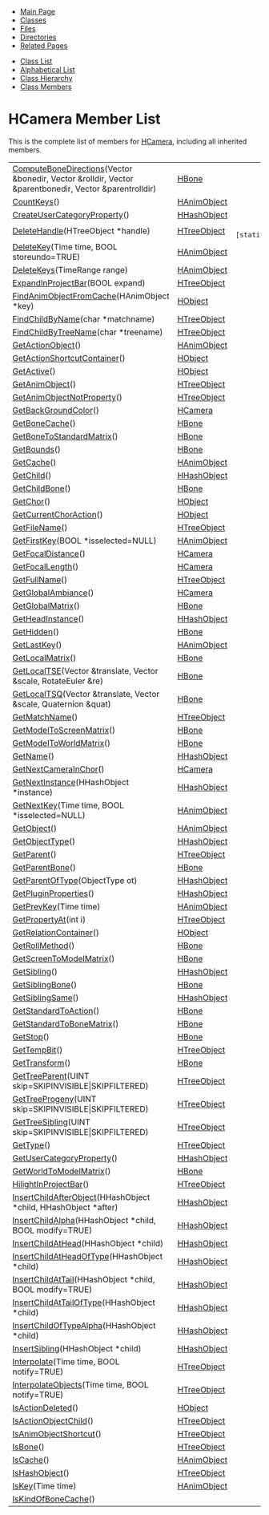 <div class="tabs">

- [Main Page](index.md)
- <span id="current">[Classes](annotated.md)</span>
- [Files](files.md)
- [Directories](dirs.md)
- [Related Pages](pages.md)

</div>

<div class="tabs">

- [Class List](annotated.md)
- [Alphabetical List](classes.md)
- [Class Hierarchy](hierarchy.md)
- [Class Members](functions.md)

</div>

# HCamera Member List

This is the complete list of members for <a href="classHCamera.md" class="el">HCamera</a>, including all inherited members.

|  |  |  |
|----|----|----|
| <a href="classHBone.md#225da4f3f9aae6591bde20dc017ac851" class="el">ComputeBoneDirections</a>(Vector &bonedir, Vector &rolldir, Vector &parentbonedir, Vector &parentrolldir) | <a href="classHBone.md" class="el">HBone</a> |  |
| <a href="classHAnimObject.md#668ef951fe37165d284b57859a5a9ade" class="el">CountKeys</a>() | <a href="classHAnimObject.md" class="el">HAnimObject</a> |  |
| <a href="classHHashObject.md#9aa03709064628d1993ac2d7194d83cf" class="el">CreateUserCategoryProperty</a>() | <a href="classHHashObject.md" class="el">HHashObject</a> |  |
| <a href="classHTreeObject.md#68a56f970bf31e136b0855e2de4ac987" class="el">DeleteHandle</a>(HTreeObject \*handle) | <a href="classHTreeObject.md" class="el">HTreeObject</a> | ` [static]` |
| <a href="classHAnimObject.md#7bfea42385b70e86e14242d01506fd65" class="el">DeleteKey</a>(Time time, BOOL storeundo=TRUE) | <a href="classHAnimObject.md" class="el">HAnimObject</a> |  |
| <a href="classHAnimObject.md#ffd2c64958c237628fc3c8d613636eaf" class="el">DeleteKeys</a>(TimeRange range) | <a href="classHAnimObject.md" class="el">HAnimObject</a> |  |
| <a href="classHTreeObject.md#b185755bbb59d784cfb72664b3e478a7" class="el">ExpandInProjectBar</a>(BOOL expand) | <a href="classHTreeObject.md" class="el">HTreeObject</a> |  |
| <a href="classHObject.md#2456ea7603fff8c80fe478bc5bb205d9" class="el">FindAnimObjectFromCache</a>(HAnimObject \*key) | <a href="classHObject.md" class="el">HObject</a> |  |
| <a href="classHTreeObject.md#ab3ce178e828b1b54051bd4f219e271a" class="el">FindChildByName</a>(char \*matchname) | <a href="classHTreeObject.md" class="el">HTreeObject</a> |  |
| <a href="classHTreeObject.md#3b0b70f3e9001b04fcec593ca1a22420" class="el">FindChildByTreeName</a>(char \*treename) | <a href="classHTreeObject.md" class="el">HTreeObject</a> |  |
| <a href="classHAnimObject.md#7f4814e03bdbe2508c6ed4160fb55d7d" class="el">GetActionObject</a>() | <a href="classHAnimObject.md" class="el">HAnimObject</a> |  |
| <a href="classHObject.md#6e3ed8ca902fe81cbadaf2f39054a244" class="el">GetActionShortcutContainer</a>() | <a href="classHObject.md" class="el">HObject</a> |  |
| <a href="classHObject.md#35f3dc77ccac3f834ebd4e0a0a634782" class="el">GetActive</a>() | <a href="classHObject.md" class="el">HObject</a> |  |
| <a href="classHTreeObject.md#3d44b30ac7fcf929e97c61fa6970c5f1" class="el">GetAnimObject</a>() | <a href="classHTreeObject.md" class="el">HTreeObject</a> |  |
| <a href="classHTreeObject.md#5433fa82f429c17bcc63866680b58754" class="el">GetAnimObjectNotProperty</a>() | <a href="classHTreeObject.md" class="el">HTreeObject</a> |  |
| <a href="classHCamera.md#78189a4474ebe8c0454c3423e9e9a870" class="el">GetBackGroundColor</a>() | <a href="classHCamera.md" class="el">HCamera</a> |  |
| <a href="classHBone.md#1e1c96f1524975a0c663a1c311e4aa81" class="el">GetBoneCache</a>() | <a href="classHBone.md" class="el">HBone</a> |  |
| <a href="classHBone.md#912d53db45ea4b82c0ea8dbc69c851aa" class="el">GetBoneToStandardMatrix</a>() | <a href="classHBone.md" class="el">HBone</a> |  |
| <a href="classHBone.md#290ff228cbcee1825af7d3d7440d7fa5" class="el">GetBounds</a>() | <a href="classHBone.md" class="el">HBone</a> |  |
| <a href="classHAnimObject.md#7c3338fc6e08706ddad054b1525ab709" class="el">GetCache</a>() | <a href="classHAnimObject.md" class="el">HAnimObject</a> |  |
| <a href="classHHashObject.md#3da8b1d86f721bfb3262ab8f42d0b7e9" class="el">GetChild</a>() | <a href="classHHashObject.md" class="el">HHashObject</a> |  |
| <a href="classHBone.md#31d13bcf0bf7437fff05f7bda665ac61" class="el">GetChildBone</a>() | <a href="classHBone.md" class="el">HBone</a> |  |
| <a href="classHObject.md#3712f9fe6343f54d507bf46f0976750f" class="el">GetChor</a>() | <a href="classHObject.md" class="el">HObject</a> |  |
| <a href="classHObject.md#836af377f3b1c132519a40fe335d3573" class="el">GetCurrentChorAction</a>() | <a href="classHObject.md" class="el">HObject</a> |  |
| <a href="classHTreeObject.md#441760acf64ee395f3bf55dea6470fc6" class="el">GetFileName</a>() | <a href="classHTreeObject.md" class="el">HTreeObject</a> |  |
| <a href="classHAnimObject.md#eb35d3d43f0898362662c5e86e43e3fb" class="el">GetFirstKey</a>(BOOL \*isselected=NULL) | <a href="classHAnimObject.md" class="el">HAnimObject</a> |  |
| <a href="classHCamera.md#66e2a92b6086edbecbfdda573e09b52d" class="el">GetFocalDistance</a>() | <a href="classHCamera.md" class="el">HCamera</a> |  |
| <a href="classHCamera.md#2abb3adc07fed2a2970fe92e67ff13c6" class="el">GetFocalLength</a>() | <a href="classHCamera.md" class="el">HCamera</a> |  |
| <a href="classHTreeObject.md#c2d927d82e5a3a64640c06443f40bf73" class="el">GetFullName</a>() | <a href="classHTreeObject.md" class="el">HTreeObject</a> |  |
| <a href="classHCamera.md#aa4622111fe0a9e9bd2e1f57649cc292" class="el">GetGlobalAmbiance</a>() | <a href="classHCamera.md" class="el">HCamera</a> |  |
| <a href="classHBone.md#cc295415acaef8ce98bc51a997a3b83a" class="el">GetGlobalMatrix</a>() | <a href="classHBone.md" class="el">HBone</a> |  |
| <a href="classHHashObject.md#5616a8d6197ea5f43bfb5cbf3f9b8f5e" class="el">GetHeadInstance</a>() | <a href="classHHashObject.md" class="el">HHashObject</a> |  |
| <a href="classHBone.md#c8d8bfb3bb6ae57ba7ef45ddd58c277e" class="el">GetHidden</a>() | <a href="classHBone.md" class="el">HBone</a> |  |
| <a href="classHAnimObject.md#0379dcc491904356edfc1e090ba496f8" class="el">GetLastKey</a>() | <a href="classHAnimObject.md" class="el">HAnimObject</a> |  |
| <a href="classHBone.md#391038fffa4f9d7de7696d35ae11131a" class="el">GetLocalMatrix</a>() | <a href="classHBone.md" class="el">HBone</a> |  |
| <a href="classHBone.md#bc6ce1877fc851a782ca1da0eb1a8612" class="el">GetLocalTSE</a>(Vector &translate, Vector &scale, RotateEuler &re) | <a href="classHBone.md" class="el">HBone</a> |  |
| <a href="classHBone.md#6f30d3f0b08cf9921c360d1dce21aebb" class="el">GetLocalTSQ</a>(Vector &translate, Vector &scale, Quaternion &quat) | <a href="classHBone.md" class="el">HBone</a> |  |
| <a href="classHTreeObject.md#393dff0d5bf352fbad6c3552387bca4a" class="el">GetMatchName</a>() | <a href="classHTreeObject.md" class="el">HTreeObject</a> |  |
| <a href="classHBone.md#f9038b5a158f5d0ffc6e3a7ff86c904c" class="el">GetModelToScreenMatrix</a>() | <a href="classHBone.md" class="el">HBone</a> |  |
| <a href="classHBone.md#ca2ad24d66a1736e78ec895efe47de8e" class="el">GetModelToWorldMatrix</a>() | <a href="classHBone.md" class="el">HBone</a> |  |
| <a href="classHHashObject.md#d85b49d73e45d0431b18e5a61c7e6f3f" class="el">GetName</a>() | <a href="classHHashObject.md" class="el">HHashObject</a> |  |
| <a href="classHCamera.md#de7b197f2ec49161f84cafbbef3099bb" class="el">GetNextCameraInChor</a>() | <a href="classHCamera.md" class="el">HCamera</a> |  |
| <a href="classHHashObject.md#e63536d1fd80fc0931ab7aa73d18d8c1" class="el">GetNextInstance</a>(HHashObject \*instance) | <a href="classHHashObject.md" class="el">HHashObject</a> |  |
| <a href="classHAnimObject.md#e5c702148c17c9eff98f82ef6e271b35" class="el">GetNextKey</a>(Time time, BOOL \*isselected=NULL) | <a href="classHAnimObject.md" class="el">HAnimObject</a> |  |
| <a href="classHAnimObject.md#df6befb16a611cdfcd5dadd41ce3d4cc" class="el">GetObject</a>() | <a href="classHAnimObject.md" class="el">HAnimObject</a> |  |
| <a href="classHHashObject.md#effdee082fe387ec5dd54c03a2e22ed0" class="el">GetObjectType</a>() | <a href="classHHashObject.md" class="el">HHashObject</a> |  |
| <a href="classHTreeObject.md#aea074b20b6f6571959609e921d58de5" class="el">GetParent</a>() | <a href="classHTreeObject.md" class="el">HTreeObject</a> |  |
| <a href="classHBone.md#1eac48ebb8f1217140a11ce4a58153bb" class="el">GetParentBone</a>() | <a href="classHBone.md" class="el">HBone</a> |  |
| <a href="classHHashObject.md#7cc7a014d4e2a101c1982a2f1b027cfe" class="el">GetParentOfType</a>(ObjectType ot) | <a href="classHHashObject.md" class="el">HHashObject</a> |  |
| <a href="classHHashObject.md#29e1059084f6ff925a74d86aeb9e3754" class="el">GetPluginProperties</a>() | <a href="classHHashObject.md" class="el">HHashObject</a> |  |
| <a href="classHAnimObject.md#d57ca6818a68df5c0dd17e909385aeaa" class="el">GetPrevKey</a>(Time time) | <a href="classHAnimObject.md" class="el">HAnimObject</a> |  |
| <a href="classHTreeObject.md#bb221cb3dea0d7da15bab04f12e0af7a" class="el">GetPropertyAt</a>(int i) | <a href="classHTreeObject.md" class="el">HTreeObject</a> |  |
| <a href="classHObject.md#c4150697ec530e523dabefe3686b3f65" class="el">GetRelationContainer</a>() | <a href="classHObject.md" class="el">HObject</a> |  |
| <a href="classHBone.md#a507cd27f1f309f39b260e0fa6726d62" class="el">GetRollMethod</a>() | <a href="classHBone.md" class="el">HBone</a> |  |
| <a href="classHBone.md#c215ca2c36ded6e531fa048b26c9ef89" class="el">GetScreenToModelMatrix</a>() | <a href="classHBone.md" class="el">HBone</a> |  |
| <a href="classHHashObject.md#d6ea8ca9057dc82025912c710057fe09" class="el">GetSibling</a>() | <a href="classHHashObject.md" class="el">HHashObject</a> |  |
| <a href="classHBone.md#51d89c7918b5264abf82303ff6a02f38" class="el">GetSiblingBone</a>() | <a href="classHBone.md" class="el">HBone</a> |  |
| <a href="classHHashObject.md#5788d8ba32b9eb644c937edf2c937409" class="el">GetSiblingSame</a>() | <a href="classHHashObject.md" class="el">HHashObject</a> |  |
| <a href="classHBone.md#e20790511b2d4ef265800b7e57816f74" class="el">GetStandardToAction</a>() | <a href="classHBone.md" class="el">HBone</a> |  |
| <a href="classHBone.md#3da152b35859cba7da6a9df0b1215dd0" class="el">GetStandardToBoneMatrix</a>() | <a href="classHBone.md" class="el">HBone</a> |  |
| <a href="classHBone.md#c8e51a877bcc736eeba95c906dd4cb1a" class="el">GetStop</a>() | <a href="classHBone.md" class="el">HBone</a> |  |
| <a href="classHTreeObject.md#640699e574b6d3910dd388eebe21e6ec" class="el">GetTempBit</a>() | <a href="classHTreeObject.md" class="el">HTreeObject</a> |  |
| <a href="classHBone.md#4cc444739659b7a56dd5eba6ce83b67f" class="el">GetTransform</a>() | <a href="classHBone.md" class="el">HBone</a> |  |
| <a href="classHTreeObject.md#a9f532f72ce29f8555daa2c26ce32e49" class="el">GetTreeParent</a>(UINT skip=SKIPINVISIBLE\|SKIPFILTERED) | <a href="classHTreeObject.md" class="el">HTreeObject</a> |  |
| <a href="classHTreeObject.md#ddeb98d5cf1bdde9d31e8d13774619dd" class="el">GetTreeProgeny</a>(UINT skip=SKIPINVISIBLE\|SKIPFILTERED) | <a href="classHTreeObject.md" class="el">HTreeObject</a> |  |
| <a href="classHTreeObject.md#afae92abc783f082ab8db3fc5fc172b5" class="el">GetTreeSibling</a>(UINT skip=SKIPINVISIBLE\|SKIPFILTERED) | <a href="classHTreeObject.md" class="el">HTreeObject</a> |  |
| <a href="classHTreeObject.md#97bbe45df6b2b139c951f179d5dc83b8" class="el">GetType</a>() | <a href="classHTreeObject.md" class="el">HTreeObject</a> |  |
| <a href="classHHashObject.md#9dd87d4e3e2d7a3ba397c36320e04627" class="el">GetUserCategoryProperty</a>() | <a href="classHHashObject.md" class="el">HHashObject</a> |  |
| <a href="classHBone.md#b01c8745a90935f7c777b701a1063ce2" class="el">GetWorldToModelMatrix</a>() | <a href="classHBone.md" class="el">HBone</a> |  |
| <a href="classHTreeObject.md#63e69ca9db004742fc04acf44c36853e" class="el">HilightInProjectBar</a>() | <a href="classHTreeObject.md" class="el">HTreeObject</a> |  |
| <a href="classHHashObject.md#a42ade8055e415435caf3aa5b308373b" class="el">InsertChildAfterObject</a>(HHashObject \*child, HHashObject \*after) | <a href="classHHashObject.md" class="el">HHashObject</a> |  |
| <a href="classHHashObject.md#06f1f72c7b32b64359b27695aa63a301" class="el">InsertChildAlpha</a>(HHashObject \*child, BOOL modify=TRUE) | <a href="classHHashObject.md" class="el">HHashObject</a> |  |
| <a href="classHHashObject.md#47582aa91076a78c11195600c5e7b695" class="el">InsertChildAtHead</a>(HHashObject \*child) | <a href="classHHashObject.md" class="el">HHashObject</a> |  |
| <a href="classHHashObject.md#79d9f3da581d6ce06860fb2929ed2c91" class="el">InsertChildAtHeadOfType</a>(HHashObject \*child) | <a href="classHHashObject.md" class="el">HHashObject</a> |  |
| <a href="classHHashObject.md#f2d2000e6260ea8ab06a3f02a584bedc" class="el">InsertChildAtTail</a>(HHashObject \*child, BOOL modify=TRUE) | <a href="classHHashObject.md" class="el">HHashObject</a> |  |
| <a href="classHHashObject.md#f35eb4f169883fe9880e3f067175f067" class="el">InsertChildAtTailOfType</a>(HHashObject \*child) | <a href="classHHashObject.md" class="el">HHashObject</a> |  |
| <a href="classHHashObject.md#ba2b2332d726c87d6c2c39ac21123a71" class="el">InsertChildOfTypeAlpha</a>(HHashObject \*child) | <a href="classHHashObject.md" class="el">HHashObject</a> |  |
| <a href="classHHashObject.md#20d5f0165a9679a8d9c3c01d38fbadb6" class="el">InsertSibling</a>(HHashObject \*child) | <a href="classHHashObject.md" class="el">HHashObject</a> |  |
| <a href="classHTreeObject.md#b22bd4e7d4ee16faac11bd67d2b832c2" class="el">Interpolate</a>(Time time, BOOL notify=TRUE) | <a href="classHTreeObject.md" class="el">HTreeObject</a> |  |
| <a href="classHTreeObject.md#0dc17c1e3538a6c838d2a8f32b6b5424" class="el">InterpolateObjects</a>(Time time, BOOL notify=TRUE) | <a href="classHTreeObject.md" class="el">HTreeObject</a> |  |
| <a href="classHObject.md#e83a4dd9d146565313cbd515c3a79817" class="el">IsActionDeleted</a>() | <a href="classHObject.md" class="el">HObject</a> |  |
| <a href="classHTreeObject.md#0e3e0bf6de9458606f173f745f3eb976" class="el">IsActionObjectChild</a>() | <a href="classHTreeObject.md" class="el">HTreeObject</a> |  |
| <a href="classHTreeObject.md#f747ef35d50e7ed68029953a77a0cf07" class="el">IsAnimObjectShortcut</a>() | <a href="classHTreeObject.md" class="el">HTreeObject</a> |  |
| <a href="classHTreeObject.md#5f4a9157eae9a56e90bf06cac20a7f54" class="el">IsBone</a>() | <a href="classHTreeObject.md" class="el">HTreeObject</a> |  |
| <a href="classHAnimObject.md#9016643866e5d93362934fdb288d911a" class="el">IsCache</a>() | <a href="classHAnimObject.md" class="el">HAnimObject</a> |  |
| <a href="classHTreeObject.md#3cc50d1bfcedd6d4c7e0ca9d222acc3c" class="el">IsHashObject</a>() | <a href="classHTreeObject.md" class="el">HTreeObject</a> |  |
| <a href="classHAnimObject.md#5053985d57baafc4d758f97990c134d6" class="el">IsKey</a>(Time time) | <a href="classHAnimObject.md" class="el">HAnimObject</a> |  |
| <a href="classHHashObject.md#10cdf81d35cde6c49e8a699b74aa5482" class="el">IsKindOfBoneCache</a>() | <a href="classHHashObject.md" class="el">